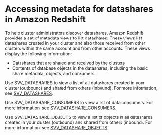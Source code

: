 # Accessing metadata for datashares in Amazon Redshift<a name="access-datashare"></a>

To help cluster administrators discover datashares, Amazon Redshift provides a set of metadata views to list datashares\. These views list datashares created in your cluster and also those received from other clusters within the same account and from other accounts\. These views display the following information:
+ Datashares that are shared and received by the clusters
+ Contents of database objects in the datashares, including the basic share metadata, objects, and consumers

Use SVV\_DATASHARES to view a list of all datashares created in your cluster \(outbound\) and shared from others \(inbound\)\. For more information, see [SVV\_DATASHARES](r_SVV_DATASHARES.md)\.

Use SVV\_DATASHARE\_CONSUMERS to view a list of data consumers\. For more information, see [SVV\_DATASHARE\_CONSUMERS](r_SVV_DATASHARE_CONSUMERS.md)\.

Use SVV\_DATASHARE\_OBJECTS to view a list of objects in all datashares created in your cluster \(outbound\) and shared from others \(inbound\)\. For more information, see [SVV\_DATASHARE\_OBJECTS](r_SVV_DATASHARE_OBJECTS.md)\.